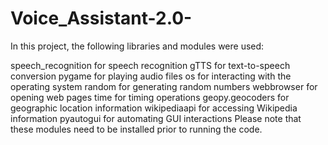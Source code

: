 # Voice_Assistant-2.0-

In this project, the following libraries and modules were used:

speech_recognition for speech recognition
gTTS for text-to-speech conversion
pygame for playing audio files
os for interacting with the operating system
random for generating random numbers
webbrowser for opening web pages
time for timing operations
geopy.geocoders for geographic location information
wikipediaapi for accessing Wikipedia information
pyautogui for automating GUI interactions
Please note that these modules need to be installed prior to running the code.